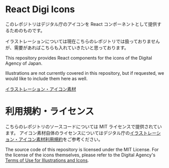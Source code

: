# React Digi Icons

このレポジトリはデジタル庁のアイコンを React コンポーネントとして提供するためのものです。

イラストレーションについては現在こちらのレポジトリでは扱っておりませんが、需要があればこちらも入れていきたいと思っております。

This repository provides React components for the icons of the Digital Agency of Japan.

Illustrations are not currently covered in this repository, but if requested, we would like to include them here as well.

[イラストレーション・アイコン素材](https://www.digital.go.jp/policies/servicedesign/designsystem/Illustration_Icons/)

# 利用規約・ライセンス

こちらのレポジトリのソースコードについては MIT ライセンスで提供されています。
アイコン素材自体のライセンスについてはデジタル庁の[イラストレーション・アイコン素材利用規約](https://www.digital.go.jp/policies/servicedesign/designsystem/Illustration_Icons/terms_of_use/)をご参考ください。

The source code of this repository is licensed under the MIT License.
For the license of the icons themselves, please refer to the Digital Agency's [Terms of Use for Illustrations and Icons](https://www.digital.go.jp/policies/servicedesign/designsystem/Illustration_Icons/terms_of_use/).
